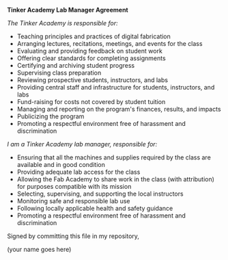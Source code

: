 **Tinker Academy Lab Manager Agreement**

_The Tinker Academy is responsible for:_

- Teaching principles and practices of digital fabrication
- Arranging lectures, recitations, meetings, and events for the class
- Evaluating and providing feedback on student work
- Offering clear standards for completing assignments
- Certifying and archiving student progress
- Supervising class preparation
- Reviewing prospective students, instructors, and labs
- Providing central staff and infrastructure for students, instructors, and labs
- Fund-raising for costs not covered by student tuition
- Managing and reporting on the program's finances, results, and impacts
- Publicizing the program
- Promoting a respectful environment free of harassment and discrimination

_I am a Tinker Academy lab manager, responsible for:_

- Ensuring that all the machines and supplies required by the class are available and in good condition
- Providing adequate lab access for the class
- Allowing the Fab Academy to share work in the class (with attribution) for purposes compatible with its mission
- Selecting, supervising, and supporting the local instructors
- Monitoring safe and responsible lab use
- Following locally applicable health and safety guidance
- Promoting a respectful environment free of harassment and discrimination

Signed by committing this file in my repository,

(your name goes here)

